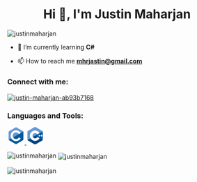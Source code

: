 <h1 align="center">Hi 👋, I'm Justin Maharjan</h1>

<p align="left"> <img src="https://komarev.com/ghpvc/?username=justinmaharjan&label=Profile%20views&color=0e75b6&style=flat" alt="justinmaharjan" /> </p>

- 🌱 I’m currently learning **C#**

- 📫 How to reach me **mhrjastin@gmail.com**

<h3 align="left">Connect with me:</h3>
<p align="left">
<a href="https://linkedin.com/in/justin-maharjan-ab93b7168" target="blank"><img align="center" src="https://raw.githubusercontent.com/rahuldkjain/github-profile-readme-generator/master/src/images/icons/Social/linked-in-alt.svg" alt="justin-maharjan-ab93b7168" height="30" width="40" /></a>
</p>

<h3 align="left">Languages and Tools:</h3>
<p align="left"> <a href="https://www.cprogramming.com/" target="_blank" rel="noreferrer"> <img src="https://raw.githubusercontent.com/devicons/devicon/master/icons/c/c-original.svg" alt="c" width="40" height="40"/> </a> <a href="https://www.w3schools.com/cpp/" target="_blank" rel="noreferrer"> <img src="https://raw.githubusercontent.com/devicons/devicon/master/icons/cplusplus/cplusplus-original.svg" alt="cplusplus" width="40" height="40"/> </a> </p>

<p><img align="left" src="https://github-readme-stats.vercel.app/api/top-langs?username=justinmaharjan&show_icons=true&locale=en&layout=compact" alt="justinmaharjan" /></p>

<p>&nbsp;<img align="center" src="https://github-readme-stats.vercel.app/api?username=justinmaharjan&show_icons=true&locale=en" alt="justinmaharjan" /></p>

<p><img align="center" src="https://github-readme-streak-stats.herokuapp.com/?user=justinmaharjan&" alt="justinmaharjan" /></p>
